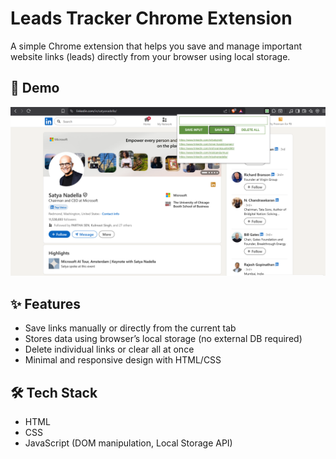 # Leads Tracker Chrome Extension  

A simple Chrome extension that helps you save and manage important website links (leads) directly from your browser using local storage.  

## 🚀 Demo  
![Demo Screenshot](images/screenshot.png)  

## ✨ Features  
- Save links manually or directly from the current tab  
- Stores data using browser’s local storage (no external DB required)  
- Delete individual links or clear all at once  
- Minimal and responsive design with HTML/CSS

## 🛠 Tech Stack  
- HTML  
- CSS  
- JavaScript (DOM manipulation, Local Storage API)  

